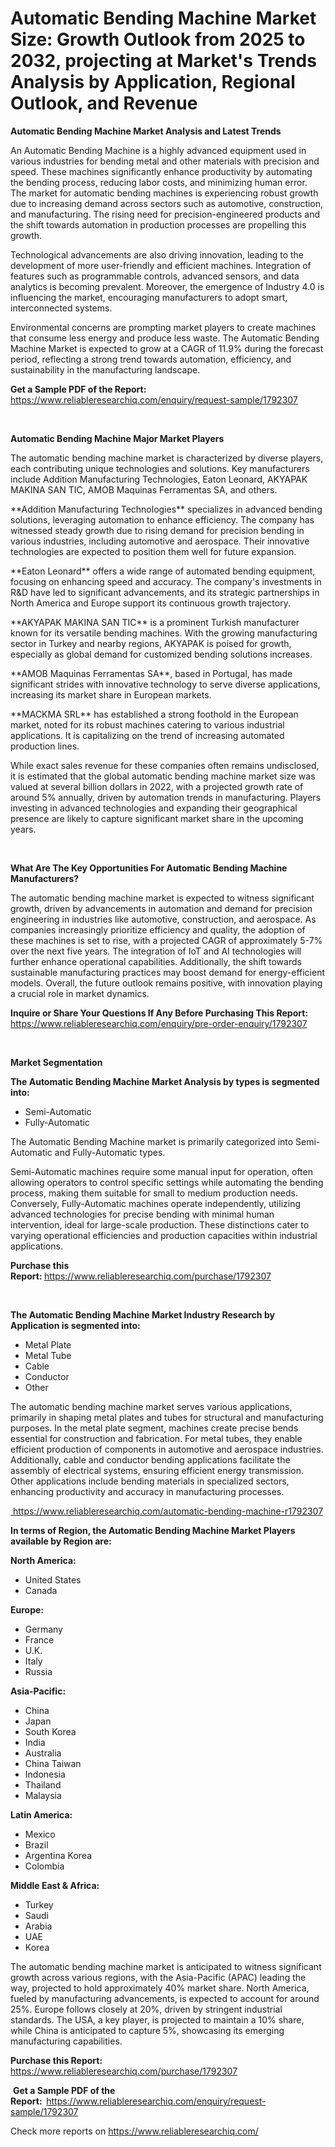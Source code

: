 <p><h1>Automatic Bending Machine Market Size: Growth Outlook from 2025 to 2032, projecting at Market's Trends Analysis by Application, Regional Outlook, and Revenue</h1></p><p><strong>Automatic Bending Machine Market Analysis and Latest Trends</strong></p>
<p><p>An Automatic Bending Machine is a highly advanced equipment used in various industries for bending metal and other materials with precision and speed. These machines significantly enhance productivity by automating the bending process, reducing labor costs, and minimizing human error. The market for automatic bending machines is experiencing robust growth due to increasing demand across sectors such as automotive, construction, and manufacturing. The rising need for precision-engineered products and the shift towards automation in production processes are propelling this growth.</p><p>Technological advancements are also driving innovation, leading to the development of more user-friendly and efficient machines. Integration of features such as programmable controls, advanced sensors, and data analytics is becoming prevalent. Moreover, the emergence of Industry 4.0 is influencing the market, encouraging manufacturers to adopt smart, interconnected systems. </p><p>Environmental concerns are prompting market players to create machines that consume less energy and produce less waste. The Automatic Bending Machine Market is expected to grow at a CAGR of 11.9% during the forecast period, reflecting a strong trend towards automation, efficiency, and sustainability in the manufacturing landscape.</p></p>
<p><strong>Get a Sample PDF of the Report:&nbsp;</strong> <a href="https://www.reliableresearchiq.com/enquiry/request-sample/1792307?utm_campaign=2444&utm_medium=2&utm_source=Github&utm_content=ia&utm_term=20022025&utm_id=automatic-bending-machine">https://www.reliableresearchiq.com/enquiry/request-sample/1792307</a></p>
<p>&nbsp;</p>
<p><strong>Automatic Bending Machine Major Market Players</strong></p>
<p><p>The automatic bending machine market is characterized by diverse players, each contributing unique technologies and solutions. Key manufacturers include Addition Manufacturing Technologies, Eaton Leonard, AKYAPAK MAKINA SAN TIC, AMOB Maquinas Ferramentas SA, and others.</p><p>**Addition Manufacturing Technologies** specializes in advanced bending solutions, leveraging automation to enhance efficiency. The company has witnessed steady growth due to rising demand for precision bending in various industries, including automotive and aerospace. Their innovative technologies are expected to position them well for future expansion.</p><p>**Eaton Leonard** offers a wide range of automated bending equipment, focusing on enhancing speed and accuracy. The company's investments in R&D have led to significant advancements, and its strategic partnerships in North America and Europe support its continuous growth trajectory.</p><p>**AKYAPAK MAKINA SAN TIC** is a prominent Turkish manufacturer known for its versatile bending machines. With the growing manufacturing sector in Turkey and nearby regions, AKYAPAK is poised for growth, especially as global demand for customized bending solutions increases.</p><p>**AMOB Maquinas Ferramentas SA**, based in Portugal, has made significant strides with innovative technology to serve diverse applications, increasing its market share in European markets. </p><p>**MACKMA SRL** has established a strong foothold in the European market, noted for its robust machines catering to various industrial applications. It is capitalizing on the trend of increasing automated production lines.</p><p>While exact sales revenue for these companies often remains undisclosed, it is estimated that the global automatic bending machine market size was valued at several billion dollars in 2022, with a projected growth rate of around 5% annually, driven by automation trends in manufacturing. Players investing in advanced technologies and expanding their geographical presence are likely to capture significant market share in the upcoming years.</p></p>
<p>&nbsp;</p>
<p><strong>What Are The Key Opportunities For Automatic Bending Machine Manufacturers?</strong></p>
<p><p>The automatic bending machine market is expected to witness significant growth, driven by advancements in automation and demand for precision engineering in industries like automotive, construction, and aerospace. As companies increasingly prioritize efficiency and quality, the adoption of these machines is set to rise, with a projected CAGR of approximately 5-7% over the next five years. The integration of IoT and AI technologies will further enhance operational capabilities. Additionally, the shift towards sustainable manufacturing practices may boost demand for energy-efficient models. Overall, the future outlook remains positive, with innovation playing a crucial role in market dynamics.</p></p>
<p><strong>Inquire or Share Your Questions If Any Before Purchasing This Report:</strong> <a href="https://www.reliableresearchiq.com/enquiry/pre-order-enquiry/1792307?utm_campaign=2444&utm_medium=2&utm_source=Github&utm_content=ia&utm_term=20022025&utm_id=automatic-bending-machine">https://www.reliableresearchiq.com/enquiry/pre-order-enquiry/1792307</a></p>
<p>&nbsp;</p>
<p><strong>Market Segmentation</strong></p>
<p><strong>The Automatic Bending Machine Market Analysis by types is segmented into:</strong></p>
<p><ul><li>Semi-Automatic</li><li>Fully-Automatic</li></ul></p>
<p><p>The Automatic Bending Machine market is primarily categorized into Semi-Automatic and Fully-Automatic types. </p><p>Semi-Automatic machines require some manual input for operation, often allowing operators to control specific settings while automating the bending process, making them suitable for small to medium production needs. Conversely, Fully-Automatic machines operate independently, utilizing advanced technologies for precise bending with minimal human intervention, ideal for large-scale production. These distinctions cater to varying operational efficiencies and production capacities within industrial applications.</p></p>
<p><strong>Purchase this Report:&nbsp;</strong><a href="https://www.reliableresearchiq.com/purchase/1792307?utm_campaign=2444&utm_medium=2&utm_source=Github&utm_content=ia&utm_term=20022025&utm_id=automatic-bending-machine">https://www.reliableresearchiq.com/purchase/1792307</a></p>
<p>&nbsp;</p>
<p><strong>The Automatic Bending Machine Market Industry Research by Application is segmented into:</strong></p>
<p><ul><li>Metal Plate</li><li>Metal Tube</li><li>Cable</li><li>Conductor</li><li>Other</li></ul></p>
<p><p>The automatic bending machine market serves various applications, primarily in shaping metal plates and tubes for structural and manufacturing purposes. In the metal plate segment, machines create precise bends essential for construction and fabrication. For metal tubes, they enable efficient production of components in automotive and aerospace industries. Additionally, cable and conductor bending applications facilitate the assembly of electrical systems, ensuring efficient energy transmission. Other applications include bending materials in specialized sectors, enhancing productivity and accuracy in manufacturing processes.</p></p>
<p><a href="https://www.reliableresearchiq.com/automatic-bending-machine-r1792307?utm_campaign=2444&utm_medium=2&utm_source=Github&utm_content=ia&utm_term=20022025&utm_id=automatic-bending-machine">&nbsp;https://www.reliableresearchiq.com/automatic-bending-machine-r1792307</a></p>
<p><strong>In terms of Region, the Automatic Bending Machine Market Players available by Region are:</strong></p>
<p>
    <p> <strong> North America: </strong>
        <ul>
            <li>United States</li>
            <li>Canada</li>
        </ul>
        </p> 
    <p> <strong> Europe: </strong>
        <ul>
            <li>Germany</li>
            <li>France</li>
            <li>U.K.</li>
            <li>Italy</li>
            <li>Russia</li>
        </ul>
        </p> 
    <p> <strong> Asia-Pacific: </strong>
        <ul>
            <li>China</li>
            <li>Japan</li>
            <li>South Korea</li>
            <li>India</li>
            <li>Australia</li>
            <li>China Taiwan</li>
            <li>Indonesia</li>
            <li>Thailand</li>
            <li>Malaysia</li>
        </ul>
        </p> 
    <p> <strong> Latin America: </strong>
        <ul>
            <li>Mexico</li>
            <li>Brazil</li>
            <li>Argentina Korea</li>
            <li>Colombia</li>
        </ul>
        </p> 
    <p> <strong> Middle East & Africa: </strong>
        <ul>
            <li>Turkey</li>
            <li>Saudi</li>
            <li>Arabia</li>
            <li>UAE</li>
            <li>Korea</li>
        </ul>
    </p>
    </p>
<p><p>The automatic bending machine market is anticipated to witness significant growth across various regions, with the Asia-Pacific (APAC) leading the way, projected to hold approximately 40% market share. North America, fueled by manufacturing advancements, is expected to account for around 25%. Europe follows closely at 20%, driven by stringent industrial standards. The USA, a key player, is projected to maintain a 10% share, while China is anticipated to capture 5%, showcasing its emerging manufacturing capabilities.</p></p>
<p><strong>Purchase this Report: </strong><a href="https://www.reliableresearchiq.com/purchase/1792307?utm_campaign=2444&utm_medium=2&utm_source=Github&utm_content=ia&utm_term=20022025&utm_id=automatic-bending-machine">https://www.reliableresearchiq.com/purchase/1792307</a></p>
<p>&nbsp;<strong>Get a Sample PDF of the Report:&nbsp;&nbsp;</strong><a href="https://www.reliableresearchiq.com/enquiry/request-sample/1792307?utm_campaign=2444&utm_medium=2&utm_source=Github&utm_content=ia&utm_term=20022025&utm_id=automatic-bending-machine">https://www.reliableresearchiq.com/enquiry/request-sample/1792307</a></p>
<p><strong></strong></p>
<p>Check more reports on <a href="https://www.reliableresearchiq.com/?utm_campaign=2444&utm_medium=2&utm_source=Github&utm_content=ia&utm_term=20022025&utm_id=automatic-bending-machine">https://www.reliableresearchiq.com/</a></p>